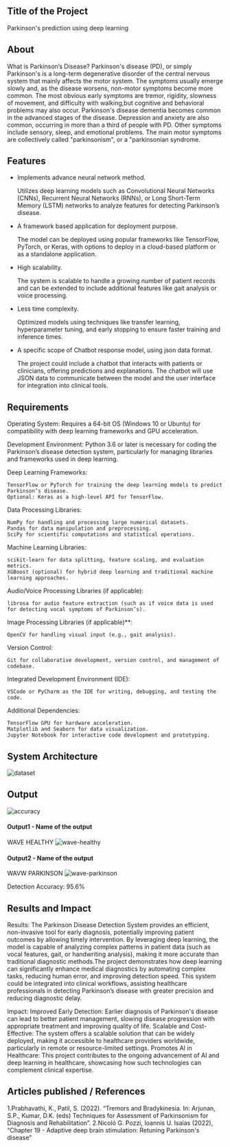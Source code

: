 ## Title of the Project
Parkinson's prediction using deep learning

## About
What is Parkinson’s Disease?
Parkinson's disease (PD), or simply Parkinson's is a long-term degenerative disorder of the central nervous system that mainly affects the motor system. The symptoms usually emerge slowly and, as the disease worsens, non-motor symptoms become more common. The most obvious early symptoms are tremor, rigidity, slowness of movement, and difficulty with walking,but cognitive and behavioral problems may also occur. Parkinson's disease dementia becomes common in the advanced stages of the disease. Depression and anxiety are also common, occurring in more than a third of people with PD. Other symptoms include sensory, sleep, and emotional problems. The main motor symptoms are collectively called "parkinsonism", or a "parkinsonian syndrome.

## Features
- Implements advance neural network method.

  Utilizes deep learning models such as Convolutional Neural Networks (CNNs), Recurrent Neural Networks (RNNs), or Long Short-Term Memory (LSTM) networks to analyze features for detecting Parkinson’s disease.

- A framework based application for deployment purpose.

  The model can be deployed using popular frameworks like TensorFlow, PyTorch, or Keras, with options to deploy in a cloud-based platform or as a standalone application.
  
- High scalability.

  The system is scalable to handle a growing number of patient records and can be extended to include   additional features like gait analysis or voice processing.
  
- Less time complexity.

   Optimized models using techniques like transfer learning, hyperparameter tuning, and early stopping to ensure faster training and inference times.
   
- A specific scope of Chatbot response model, using json data format.

   The project could include a chatbot that interacts with patients or clinicians, offering predictions and explanations. The chatbot will use JSON data to communicate between the model and the user interface for integration into clinical tools.
   

## Requirements
Operating System: Requires a 64-bit OS (Windows 10 or Ubuntu) for compatibility with deep learning frameworks and GPU acceleration.

Development Environment: Python 3.6 or later is necessary for coding the Parkinson’s disease detection system, particularly for managing libraries and frameworks used in deep learning.

Deep Learning Frameworks:

    TensorFlow or PyTorch for training the deep learning models to predict Parkinson’s disease.
    Optional: Keras as a high-level API for TensorFlow.

Data Processing Libraries:

    NumPy for handling and processing large numerical datasets.
    Pandas for data manipulation and preprocessing.
    SciPy for scientific computations and statistical operations.

Machine Learning Libraries:

    scikit-learn for data splitting, feature scaling, and evaluation metrics.
    XGBoost (optional) for hybrid deep learning and traditional machine learning approaches.

Audio/Voice Processing Libraries (if applicable):

    librosa for audio feature extraction (such as if voice data is used for detecting vocal symptoms of Parkinson’s).

Image Processing Libraries (if applicable)**:

    OpenCV for handling visual input (e.g., gait analysis).

Version Control:

    Git for collaborative development, version control, and management of codebase.

Integrated Development Environment (IDE):

    VSCode or PyCharm as the IDE for writing, debugging, and testing the code.

Additional Dependencies:

    TensorFlow GPU for hardware acceleration.
    Matplotlib and Seaborn for data visualization.
    Jupyter Notebook for interactive code development and prototyping.

## System Architecture

![dataset](https://github.com/user-attachments/assets/08efd6c5-8eb3-4c3f-930d-f8380caeb7fa)


## Output
![accuracy](https://github.com/user-attachments/assets/3f57e06c-b510-47a6-9c7f-7536404da384)

#### Output1 - Name of the output
WAVE HEALTHY
![wave-healthy](https://github.com/user-attachments/assets/fdb05712-14a4-4f97-a3ed-63e663caa599)


#### Output2 - Name of the output
WAVW PARKINSON
![wave-parkinson](https://github.com/user-attachments/assets/16546407-ae6b-41b3-b83d-8ff565324209)

Detection Accuracy: 95.6%



## Results and Impact
Results:
  The Parkinson Disease Detection System provides an efficient, non-invasive tool for early diagnosis, potentially improving patient outcomes by allowing timely intervention. By leveraging deep learning, the model is capable of analyzing complex patterns in patient data (such as vocal features, gait, or handwriting analysis), making it more accurate than traditional diagnostic methods.The project demonstrates how deep learning can significantly enhance medical diagnostics by automating complex tasks, reducing human error, and improving detection speed. This system could be integrated into clinical workflows, assisting healthcare professionals in detecting Parkinson’s disease with greater precision and reducing diagnostic delay.
  
Impact:
   Improved Early Detection: Earlier diagnosis of Parkinson's disease can lead to better patient management, slowing disease progression with appropriate treatment and improving quality of life.
Scalable and Cost-Effective: The system offers a scalable solution that can be widely deployed, making it accessible to healthcare providers worldwide, particularly in remote or resource-limited settings.
Promotes AI in Healthcare: This project contributes to the ongoing advancement of AI and deep learning in healthcare, showcasing how such technologies can complement clinical expertise.


  

## Articles published / References
1.Prabhavathi, K., Patil, S. (2022). “Tremors and Bradykinesia. In: Arjunan, S.P., Kumar, D.K. (eds) Techniques for Assessment of Parkinsonism for Diagnosis and Rehabilitation”.
2.Nicoló G. Pozzi, Ioannis U. Isaias (2022), “Chapter 19 - Adaptive deep brain stimulation: Retuning Parkinson's disease”



